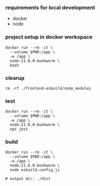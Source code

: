### requirements for local development
- docker
- node


### project setup in docker workspace
```shell
docker run --rm -it \
  --volume $PWD:/app \
  -w /app \
  node:21.6.0-bookworm \
  bash
```

### clearup
```shell
rm -rf ./frontend-esbuild/node_modules
```

### test
```shell
docker run --rm -it \
  --volume $PWD:/app \
  -w /app \
  node:21.6.0-bookworm \
  npx jest
```

### build
```shell
docker run --rm -it \
  --volume $PWD:/app \
  -w /app \
  node:21.6.0-bookworm \
  node esbuild.config.js

# output dir: ./dist
```
